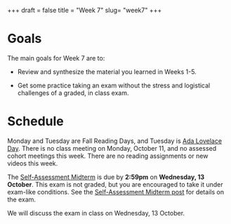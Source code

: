 +++
draft = false
title = "Week 7"
slug= "week7"
+++

# Goals

The main goals for Week 7 are to:

- Review and synthesize the material you learned in Weeks 1-5.

- Get some practice taking an exam without the stress and logistical challenges of a graded, in class exam.

# Schedule

Monday and Tuesday are Fall Reading Days, and Tuesday is [Ada Lovelace
Day](https://findingada.com/). There is no class meeting on Monday,
October 11, and no assessed cohort meetings this week. There are no
reading assignments or new videos this week.


The [Self-Assessment Midterm](/midterm) is due by **2:59pm** on
**Wednesday, 13 October**. This exam is not graded, but you are
encouraged to take it under exam-like conditions.  See the
[Self-Assessment Midterm post](/midterm) for details on the exam.

We will discuss the exam in class on Wednesday, 13 October.



